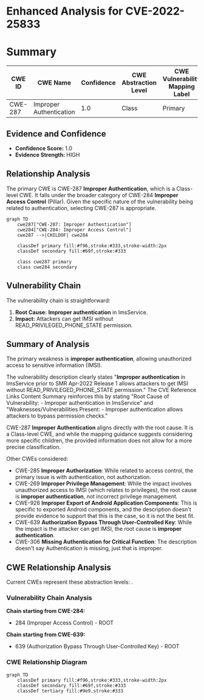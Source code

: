 # Enhanced Analysis for CVE-2022-25833

# Summary
| CWE ID | CWE Name | Confidence | CWE Abstraction Level | CWE Vulnerability Mapping Label | CWE-Vulnerability Mapping Notes |
|---|---|---|---|---|---|
| CWE-287 | Improper Authentication | 1.0 | Class | Primary | Allowed-with-Review |

## Evidence and Confidence

*   **Confidence Score:** 1.0
*   **Evidence Strength:** HIGH

## Relationship Analysis
The primary CWE is CWE-287 **Improper Authentication**, which is a Class-level CWE. It falls under the broader category of CWE-284 **Improper Access Control** (Pillar). Given the specific nature of the vulnerability being related to authentication, selecting CWE-287 is appropriate.

```mermaid
graph TD
    cwe287["CWE-287: Improper Authentication"]
    cwe284["CWE-284: Improper Access Control"]
    cwe287 -->|CHILDOF| cwe284
    
    classDef primary fill:#f96,stroke:#333,stroke-width:2px
    classDef secondary fill:#69f,stroke:#333
    
    class cwe287 primary
    class cwe284 secondary
```

## Vulnerability Chain
The vulnerability chain is straightforward:
1.  **Root Cause:** **Improper authentication** in ImsService.
2.  **Impact:** Attackers can get IMSI without READ_PRIVILEGED_PHONE_STATE permission.

## Summary of Analysis
The primary weakness is **improper authentication**, allowing unauthorized access to sensitive information (IMSI).

The vulnerability description clearly states "**Improper authentication** in ImsService prior to SMR Apr-2022 Release 1 allows attackers to get IMSI without READ_PRIVILEGED_PHONE_STATE permission." The CVE Reference Links Content Summary reinforces this by stating "Root Cause of Vulnerability: - Improper authentication in ImsService" and "Weaknesses/Vulnerabilities Present: - Improper authentication allows attackers to bypass permission checks."

CWE-287 **Improper Authentication** aligns directly with the root cause. It is a Class-level CWE, and while the mapping guidance suggests considering more specific children, the provided information does not allow for a more precise classification.

Other CWEs considered:

*   CWE-285 **Improper Authorization**: While related to access control, the primary issue is with authentication, not authorization.
*   CWE-269 **Improper Privilege Management**: While the impact involves unauthorized access to IMSI (which relates to privileges), the root cause is **improper authentication**, not incorrect privilege management.
*   CWE-926 **Improper Export of Android Application Components**: This is specific to exported Android components, and the description doesn't provide evidence to support that this is the case, so it is not the best fit.
*   CWE-639 **Authorization Bypass Through User-Controlled Key**: While the impact is the attacker can get IMSI, the root cause is **improper authentication**.
*   CWE-306 **Missing Authentication for Critical Function**: The description doesn't say Authentication is missing, just that is improper.


## CWE Relationship Analysis

Current CWEs represent these abstraction levels: .


### Vulnerability Chain Analysis

**Chain starting from CWE-284:**
- 284 (Improper Access Control) - ROOT


**Chain starting from CWE-639:**
- 639 (Authorization Bypass Through User-Controlled Key) - ROOT



### CWE Relationship Diagram

```mermaid
graph TD
    classDef primary fill:#f96,stroke:#333,stroke-width:2px
    classDef secondary fill:#69f,stroke:#333
    classDef tertiary fill:#9e9,stroke:#333
```